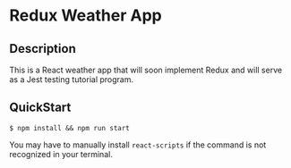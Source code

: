 # Redux Weather App

## Description
This is a React weather app that will soon implement Redux and will serve as a Jest testing tutorial program.

## QuickStart
```
$ npm install && npm run start
```
You may have to manually install `react-scripts` if the command is not recognized in your terminal. 
